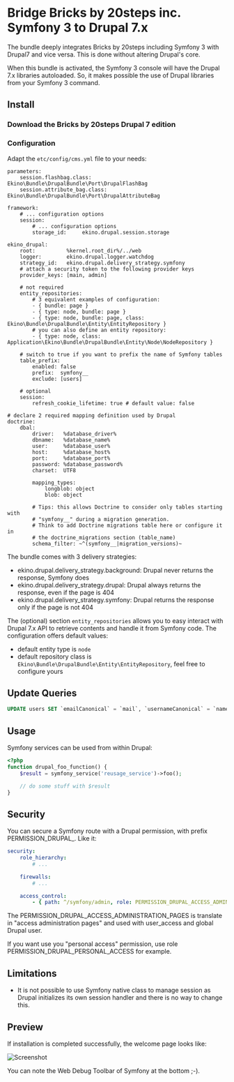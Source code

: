 Bridge Bricks by 20steps inc. Symfony 3 to Drupal 7.x
=====================================================

The bundle deeply integrates Bricks by 20steps including Symfony 3 with Drupal7 and vice versa. This is done without
altering Drupal's core.

When this bundle is activated, the Symfony 3 console will have the Drupal 7.x libraries autoloaded. So, it makes possible
the use of Drupal libraries from your Symfony 3 command.

Install
-------

### Download the Bricks by 20steps Drupal 7 edition

### Configuration

Adapt the  ``etc/config/cms.yml`` file to your needs:

    parameters:
        session.flashbag.class:       Ekino\Bundle\DrupalBundle\Port\DrupalFlashBag
        session.attribute_bag.class:  Ekino\Bundle\DrupalBundle\Port\DrupalAttributeBag

    framework:
        # ... configuration options
        session:
            # ... configuration options
            storage_id:     ekino.drupal.session.storage

    ekino_drupal:
        root:          %kernel.root_dir%/../web
        logger:        ekino.drupal.logger.watchdog
        strategy_id:   ekino.drupal.delivery_strategy.symfony
        # attach a security token to the following provider keys
        provider_keys: [main, admin]

        # not required
        entity_repositories:
            # 3 equivalent examples of configuration:
            - { bundle: page }
            - { type: node, bundle: page }
            - { type: node, bundle: page, class: Ekino\Bundle\DrupalBundle\Entity\EntityRepository }
            # you can also define an entity repository:
            - { type: node, class: Application\Ekino\Bundle\DrupalBundle\Entity\Node\NodeRepository }

        # switch to true if you want to prefix the name of Symfony tables
        table_prefix:
            enabled: false
            prefix:  symfony__
            exclude: [users]

        # optional
        session:
            refresh_cookie_lifetime: true # default value: false

    # declare 2 required mapping definition used by Drupal
    doctrine:
        dbal:
            driver:   %database_driver%
            dbname:   %database_name%
            user:     %database_user%
            host:     %database_host%
            port:     %database_port%
            password: %database_password%
            charset:  UTF8

            mapping_types:
                longblob: object
                blob: object

            # Tips: this allows Doctrine to consider only tables starting with
            # "symfony__" during a migration generation.
            # Think to add Doctrine migrations table here or configure it in
            # the doctrine_migrations section (table_name)
            schema_filter: ~^(symfony__|migration_versions)~

The bundle comes with 3 delivery strategies:

* ekino.drupal.delivery_strategy.background: Drupal never returns the response, Symfony does
* ekino.drupal.delivery_strategy.drupal: Drupal always returns the response, even if the page is 404
* ekino.drupal.delivery_strategy.symfony: Drupal returns the response only if the page is not 404

The (optional) section ``entity_repositories`` allows you to easy interact with
Drupal 7.x API to retrieve contents and handle it from Symfony code.
The configuration offers default values:

* default entity type is ``node``
* default repository class is ``Ekino\Bundle\DrupalBundle\Entity\EntityRepository``, feel free to configure yours

Update Queries
--------------

``` sql
UPDATE users SET `emailCanonical` = `mail`, `usernameCanonical` = `name`, `roles` = 'b:0;';
```

Usage
-----

Symfony services can be used from within Drupal:

``` php
<?php
function drupal_foo_function() {
    $result = symfony_service('reusage_service')->foo();

    // do some stuff with $result
}
```

Security
--------

You can secure a Symfony route with a Drupal permission, with prefix PERMISSION_DRUPAL_.
Like it:

``` yml
security:
    role_hierarchy:
        # ...

    firewalls:
        # ...

    access_control:
        - { path: ^/symfony/admin, role: PERMISSION_DRUPAL_ACCESS_ADMINISTRATION_PAGES }

```

The PERMISSION_DRUPAL_ACCESS_ADMINISTRATION_PAGES is translate in "access administration pages"
and used with user_access and global Drupal user.

If you want use you "personal access" permission, use role PERMISSION_DRUPAL_PERSONAL_ACCESS for example.


Limitations
-----------

* It is not possible to use Symfony native class to manage session as Drupal initializes its own session handler
and there is no way to change this.

Preview
-------

If installation is completed successfully, the welcome page looks like:

![Screenshot](https://raw.github.com/ekino/EkinoDrupalBundle/2.2/Resources/doc/images/welcome.png)

You can note the Web Debug Toolbar of Symfony at the bottom ;-).
